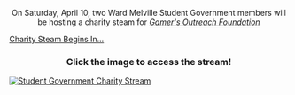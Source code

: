 <p style = "text-align: center;">On Saturday, April 10, two Ward Melville Student Government members will be hosting
                                 a charity steam for <em><a href="https://gamersoutreach.org/">Gamer's Outreach Foundation</a></em></p>

<script src="https://cdn.logwork.com/widget/countdown.js"></script>
<a href="https://logwork.com/countdown-timer" class="countdown-timer" data-style="circles" data-timezone="America/New_York" data-date="2021-04-10 09:00" data-background="#99afde">Charity Steam Begins In...</a>

<h3 style = "text-align: center;">Click the image to access the stream!</h3>
<a href="https://tiltify.com/@aidan-o-brien/wmstudentgovernment" target = "_blank" rel = "noopener noreferrer"><img src="img/image2.png" alt = "Student Government Charity Stream"></a>
